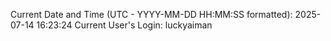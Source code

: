Current Date and Time (UTC - YYYY-MM-DD HH:MM:SS formatted): 2025-07-14 16:23:24
Current User's Login: luckyaiman

